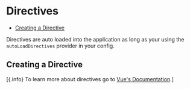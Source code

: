 # Directives

- [Creating a Directive](#creating-a-directive)

Directives are auto loaded into the application as long as your using the `autoLoadDirectives` provider in your config.

## Creating a Directive

[{.info} To learn more about directives go to [Vue's Documentation](https://vuejs.org/v2/guide/custom-directive.html).]
